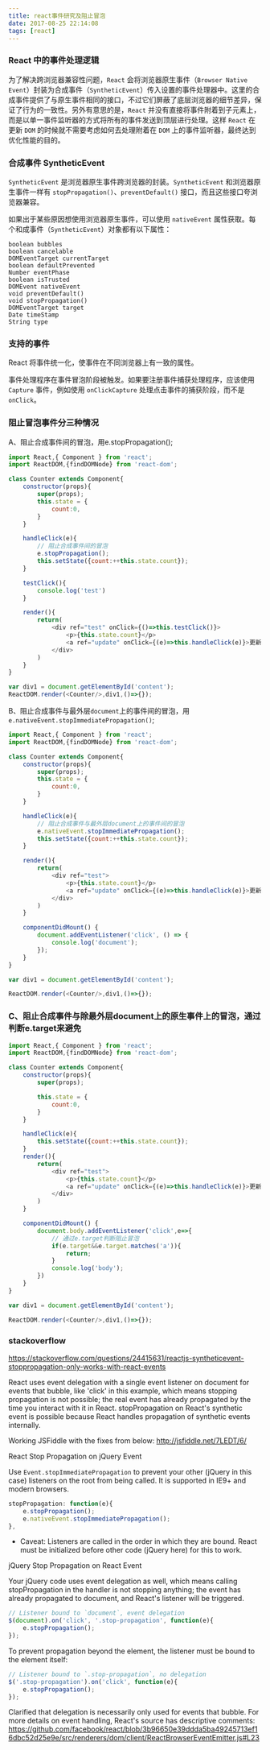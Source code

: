```yaml
---
title: react事件研究及阻止冒泡
date: 2017-08-25 22:14:08
tags: [react]
---
```


### React 中的事件处理逻辑
为了解决跨浏览器兼容性问题，`React` 会将浏览器原生事件（`Browser Native Event`）封装为合成事件（`SyntheticEvent`）传入设置的事件处理器中。这里的合成事件提供了与原生事件相同的接口，不过它们屏蔽了底层浏览器的细节差异，保证了行为的一致性。另外有意思的是，`React` 并没有直接将事件附着到子元素上，而是以单一事件监听器的方式将所有的事件发送到顶层进行处理。这样 `React` 在更新 `DOM` 的时候就不需要考虑如何去处理附着在 `DOM` 上的事件监听器，最终达到优化性能的目的。

### 合成事件 SyntheticEvent
`SyntheticEvent` 是浏览器原生事件跨浏览器的封装。`SyntheticEvent` 和浏览器原生事件一样有 `stopPropagation()`、`preventDefault()` 接口，而且这些接口夸浏览器兼容。

如果出于某些原因想使用浏览器原生事件，可以使用 `nativeEvent` 属性获取。每个和成事件（`SyntheticEvent`）对象都有以下属性：
```
boolean bubbles
boolean cancelable
DOMEventTarget currentTarget
boolean defaultPrevented
Number eventPhase
boolean isTrusted
DOMEvent nativeEvent
void preventDefault()
void stopPropagation()
DOMEventTarget target
Date timeStamp
String type
```

### 支持的事件
React 将事件统一化，使事件在不同浏览器上有一致的属性。

事件处理程序在事件冒泡阶段被触发。如果要注册事件捕获处理程序，应该使用 `Capture` 事件，例如使用 `onClickCapture` 处理点击事件的捕获阶段，而不是 `onClick`。

### 阻止冒泡事件分三种情况
A、阻止合成事件间的冒泡，用e.stopPropagation();
```js
import React,{ Component } from 'react';
import ReactDOM,{findDOMNode} from 'react-dom';

class Counter extends Component{
    constructor(props){
        super(props);
        this.state = {
            count:0,
        }
    }

    handleClick(e){
        // 阻止合成事件间的冒泡
        e.stopPropagation();
        this.setState({count:++this.state.count});
    }

    testClick(){
        console.log('test')
    }

    render(){
        return(
            <div ref="test" onClick={()=>this.testClick()}>
                <p>{this.state.count}</p>
                <a ref="update" onClick={(e)=>this.handleClick(e)}>更新</a>
            </div>
        )
    }
}

var div1 = document.getElementById('content');
ReactDOM.render(<Counter/>,div1,()=>{});
```

B、阻止合成事件与最外层`document`上的事件间的冒泡，用`e.nativeEvent.stopImmediatePropagation()`;
```js
import React,{ Component } from 'react';
import ReactDOM,{findDOMNode} from 'react-dom';

class Counter extends Component{
    constructor(props){
        super(props);
        this.state = {
            count:0,
        }
    }

    handleClick(e){
        // 阻止合成事件与最外层document上的事件间的冒泡
        e.nativeEvent.stopImmediatePropagation();
        this.setState({count:++this.state.count});
    }

    render(){
        return(
            <div ref="test">
                <p>{this.state.count}</p>
                <a ref="update" onClick={(e)=>this.handleClick(e)}>更新</a>
            </div>
        )
    }

    componentDidMount() {
        document.addEventListener('click', () => {
            console.log('document');
        });
    }
}

var div1 = document.getElementById('content');

ReactDOM.render(<Counter/>,div1,()=>{});
```

### C、阻止合成事件与除最外层document上的原生事件上的冒泡，通过判断e.target来避免
```js
import React,{ Component } from 'react';
import ReactDOM,{findDOMNode} from 'react-dom';

class Counter extends Component{
    constructor(props){
        super(props);

        this.state = {
            count:0,
        }
    }

    handleClick(e){
        this.setState({count:++this.state.count});
    }
    render(){
        return(
            <div ref="test">
                <p>{this.state.count}</p>
                <a ref="update" onClick={(e)=>this.handleClick(e)}>更新</a>
            </div>
        )
    }

    componentDidMount() {
        document.body.addEventListener('click',e=>{
            // 通过e.target判断阻止冒泡
            if(e.target&&e.target.matches('a')){
                return;
            }
            console.log('body');
        })
    }
}

var div1 = document.getElementById('content');

ReactDOM.render(<Counter/>,div1,()=>{});
```

### stackoverflow 

https://stackoverflow.com/questions/24415631/reactjs-syntheticevent-stoppropagation-only-works-with-react-events

React uses event delegation with a single event listener on document for events that bubble, like 'click' in this example, which means stopping propagation is not possible; the real event has already propagated by the time you interact with it in React. stopPropagation on React's synthetic event is possible because React handles propagation of synthetic events internally.

Working JSFiddle with the fixes from below: http://jsfiddle.net/7LEDT/6/

React Stop Propagation on jQuery Event

Use `Event.stopImmediatePropagation` to prevent your other (jQuery in this case) listeners on the root from being called. It is supported in IE9+ and modern browsers.
```js
stopPropagation: function(e){
    e.stopPropagation();
    e.nativeEvent.stopImmediatePropagation();
},
```
- Caveat: Listeners are called in the order in which they are bound. React must be initialized before other code (jQuery here) for this to work.

jQuery Stop Propagation on React Event

Your jQuery code uses event delegation as well, which means calling stopPropagation in the handler is not stopping anything; the event has already propagated to document, and React's listener will be triggered.

```js
// Listener bound to `document`, event delegation
$(document).on('click', '.stop-propagation', function(e){
    e.stopPropagation();
});
```
To prevent propagation beyond the element, the listener must be bound to the element itself:
```js
// Listener bound to `.stop-propagation`, no delegation
$('.stop-propagation').on('click', function(e){
    e.stopPropagation();
});
```
Clarified that delegation is necessarily only used for events that bubble. For more details on event handling, React's source has descriptive comments: https://github.com/facebook/react/blob/3b96650e39ddda5ba49245713ef16dbc52d25e9e/src/renderers/dom/client/ReactBrowserEventEmitter.js#L23
